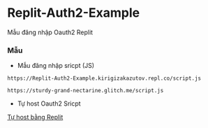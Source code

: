 # Replit-Auth2-Example
Mẫu đăng nhập Oauth2 Replit
### Mẫu 
- Mẫu đăng nhập sricpt (JS)

`https://Replit-Auth2-Example.kirigizakazutov.repl.co/script.js`

`https://sturdy-grand-nectarine.glitch.me/script.js`

- Tự host Oauth2 Sricpt

[Tự host bằng Replit](https://replit.com/@kirigizakazutov/Replit-Auth2-Example?v=1)
